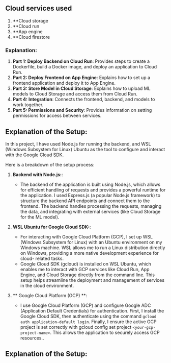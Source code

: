
## Cloud services used
1.  **Cloud storage
2.  **Cloud run
3.  **App engine
4.  **Cloud firestore

### Explanation:
1. **Part 1: Deploy Backend on Cloud Run**: Provides steps to create a Dockerfile, build a Docker image, and deploy an application to Cloud Run.
2. **Part 2: Deploy Frontend on App Engine**: Explains how to set up a frontend application and deploy it to App Engine.
3. **Part 3: Store Model in Cloud Storage**: Explains how to upload ML models to Cloud Storage and access them from Cloud Run.
4. **Part 4: Integration**: Connects the frontend, backend, and models to work together.
5. **Part 5: Permissions and Security**: Provides information on setting permissions for access between services.



## Explanation of the Setup:
In this project, I have used Node.js for running the backend, and WSL (Windows Subsystem for Linux) Ubuntu as the tool to configure and interact with the Google Cloud SDK.

Here is a breakdown of the setup process:

1. **Backend with Node.js:**:
   - The backend of the application is built using Node.js, which allows for efficient handling of requests and provides a powerful runtime for the application. I used Express.js (a popular Node.js framework) to structure the backend API endpoints and connect them to 
     the frontend. The backend handles processing the requests, managing the data, and integrating with external services (like Cloud Storage for the ML model).

2. **WSL Ubuntu for Google Cloud SDK:**:
   - For interacting with Google Cloud Platform (GCP), I set up WSL (Windows Subsystem for Linux) with an Ubuntu environment on my Windows machine. WSL allows me to run a Linux distribution directly on Windows, providing a more native development experience for cloud- 
     related tasks.
   - Google Cloud SDK (gcloud) is installed on WSL Ubuntu, which enables me to interact with GCP services like Cloud Run, App Engine, and Cloud Storage directly from the command line. This setup helps streamline the deployment and management of services in the cloud 
     environment.

3. ** Google Cloud Platform (GCP) **:
   -  I use Google Cloud Platform (GCP) and configure Google ADC (Application Default Credentials) for authentication. First, I install the Google Cloud SDK, then authenticate using the command `gcloud auth application-default login`. Finally, I ensure the active GCP 
      project is set correctly with gcloud config set project `<your-gcp-project-name>`. This allows the application to securely access GCP resources..

## Explanation of the Setup:



